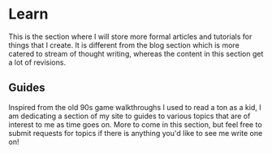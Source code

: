# Learn

This is the section where I will store more formal articles and tutorials for things that I create. It is different from the blog section which is more catered to stream of thought writing, whereas the content in this section get a lot of revisions.

## Guides

Inspired from the old 90s game walkthroughs I used to read a ton as a kid, I am dedicating a section of my site to guides to various topics that are of interest to me as time goes on. More to come in this section, but feel free to submit requests for topics if there is anything you'd like to see me write one on!

<GuideItem 
    title="Unofficial VuePress Guide"
    description="A detailed walkthrough of VuePress, a Vue.js powered static site generator with a default theme optimized for technical documentation."
    imgSrc="/assets/vuepress-logo.png"
    imgAlt="VuePress logo"
    href="/learn/unofficial-vuepress-guide/"
/>

<GuideItem 
    title="VuePress Blog Boilerplate Guide"
    description="An ever-evolving and opinionated dev environment for people who want to use VuePress to power their blogs."
    imgSrc="/assets/vuepress-blog-logo.png"
    imgAlt="VuePress Blog Boilerplate logo"
    href="https://vuepress-blog-boilerplate.bencodezen.io/"
/>
